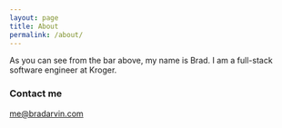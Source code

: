 ```yaml
---
layout: page
title: About
permalink: /about/
---
```


As you can see from the bar above, my name is Brad. I am a full-stack software engineer at Kroger.

### Contact me

[me@bradarvin.com](mailto:me@bradarvin.com)

